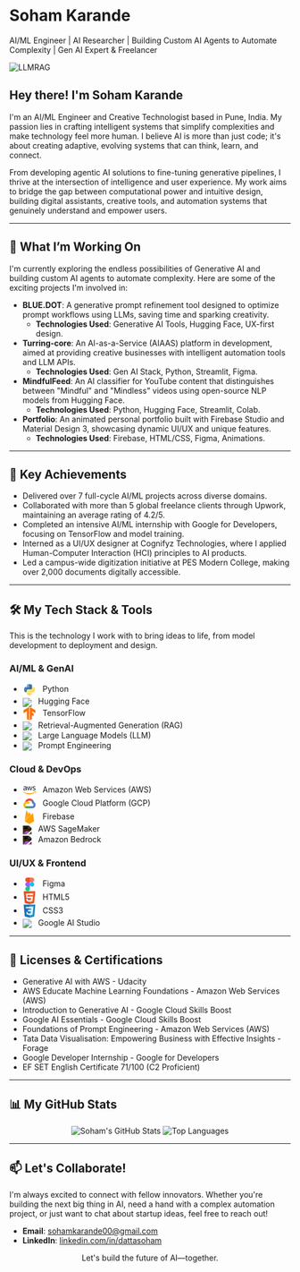 # Soham Karande 
AI/ML Engineer | AI Researcher | Building Custom AI Agents to Automate Complexity | Gen AI Expert & Freelancer


<img width="1584" height="396" alt="LLMRAG" src="https://github.com/user-attachments/assets/13739dd6-2c9f-48f6-9d3c-501634193bde" />


## Hey there! I'm Soham Karande

I'm an AI/ML Engineer and Creative Technologist based in Pune, India. My passion lies in crafting intelligent systems that simplify complexities and make technology feel more human. I believe AI is more than just code; it's about creating adaptive, evolving systems that can think, learn, and connect.

From developing agentic AI solutions to fine-tuning generative pipelines, I thrive at the intersection of intelligence and user experience. My work aims to bridge the gap between computational power and intuitive design, building digital assistants, creative tools, and automation systems that genuinely understand and empower users.

---

## 🔭 What I’m Working On

I'm currently exploring the endless possibilities of Generative AI and building custom AI agents to automate complexity. Here are some of the exciting projects I'm involved in:

* **BLUE.DOT**: A generative prompt refinement tool designed to optimize prompt workflows using LLMs, saving time and sparking creativity.
    * **Technologies Used**: Generative AI Tools, Hugging Face, UX-first design.
* **Turring-core**: An AI-as-a-Service (AIAAS) platform in development, aimed at providing creative businesses with intelligent automation tools and LLM APIs.
    * **Technologies Used**: Gen AI Stack, Python, Streamlit, Figma.
* **MindfulFeed**: An AI classifier for YouTube content that distinguishes between "Mindful" and "Mindless" videos using open-source NLP models from Hugging Face.
    * **Technologies Used**: Python, Hugging Face, Streamlit, Colab.
* **Portfolio**: An animated personal portfolio built with Firebase Studio and Material Design 3, showcasing dynamic UI/UX and unique features.
    * **Technologies Used**: Firebase, HTML/CSS, Figma, Animations.

---

## 🚀 Key Achievements

* Delivered over 7 full-cycle AI/ML projects across diverse domains.
* Collaborated with more than 5 global freelance clients through Upwork, maintaining an average rating of 4.2/5.
* Completed an intensive AI/ML internship with Google for Developers, focusing on TensorFlow and model training.
* Interned as a UI/UX designer at Cognifyz Technologies, where I applied Human-Computer Interaction (HCI) principles to AI products.
* Led a campus-wide digitization initiative at PES Modern College, making over 2,000 documents digitally accessible.

---

## 🛠️ My Tech Stack & Tools

This is the technology I work with to bring ideas to life, from model development to deployment and design.

### AI/ML & GenAI
<ul>
    <li><img src="https://raw.githubusercontent.com/devicons/devicon/master/icons/python/python-original.svg" width="24" style="vertical-align:middle"> &nbsp; Python</li>
    <li><img src="https://huggingface.co/front/assets/huggingface_logo-noborder.svg" width="24" style="vertical-align:middle"> &nbsp; Hugging Face</li>
    <li><img src="https://raw.githubusercontent.com/devicons/devicon/master/icons/tensorflow/tensorflow-original.svg" width="24" style="vertical-align:middle"> &nbsp; TensorFlow</li>
    <li><img src="https://api.iconify.design/arcticons/ai-search.svg?color=%23888888" width="24" style="vertical-align:middle"> &nbsp; Retrieval-Augmented Generation (RAG)</li>
    <li><img src="https://api.iconify.design/carbon/text-link-analysis.svg?color=%23888888" width="24" style="vertical-align:middle"> &nbsp; Large Language Models (LLM)</li>
    <li><img src="https://api.iconify.design/fluent/keyboard-24-regular.svg?color=%23888888" width="24" style="vertical-align:middle"> &nbsp; Prompt Engineering</li>
</ul>

### Cloud & DevOps
<ul>
    <li><img src="https://raw.githubusercontent.com/devicons/devicon/master/icons/amazonwebservices/amazonwebservices-original-wordmark.svg" width="24" style="vertical-align:middle"> &nbsp; Amazon Web Services (AWS)</li>
    <li><img src="https://raw.githubusercontent.com/devicons/devicon/master/icons/googlecloud/googlecloud-original.svg" width="24" style="vertical-align:middle"> &nbsp; Google Cloud Platform (GCP)</li>
    <li><img src="https://raw.githubusercontent.com/devicons/devicon/master/icons/firebase/firebase-plain.svg" width="24" style="vertical-align:middle"> &nbsp; Firebase</li>
    <li><img src="https://raw.githubusercontent.com/simple-icons/simple-icons/develop/icons/amazonsagemaker.svg" width="24" style="vertical-align:middle; filter: invert(1);" > &nbsp; AWS SageMaker</li>
    <li><img src="https://raw.githubusercontent.com/simple-icons/simple-icons/develop/icons/amazonbedrock.svg" width="24" style="vertical-align:middle; filter: invert(1);"> &nbsp; Amazon Bedrock</li>
</ul>

### UI/UX & Frontend
<ul>
    <li><img src="https://raw.githubusercontent.com/devicons/devicon/master/icons/figma/figma-original.svg" width="24" style="vertical-align:middle"> &nbsp; Figma</li>
    <li><img src="https://raw.githubusercontent.com/devicons/devicon/master/icons/html5/html5-original.svg" width="24" style="vertical-align:middle"> &nbsp; HTML5</li>
    <li><img src="https://raw.githubusercontent.com/devicons/devicon/master/icons/css3/css3-original.svg" width="24" style="vertical-align:middle"> &nbsp; CSS3</li>
    <li><img src="https://www.gstatic.com/a/guides/images/studio/logo-24.svg" width="24" style="vertical-align:middle"> &nbsp; Google AI Studio</li>
</ul>

---

## 📜 Licenses & Certifications

* Generative AI with AWS - Udacity
* AWS Educate Machine Learning Foundations - Amazon Web Services (AWS)
* Introduction to Generative AI - Google Cloud Skills Boost
* Google AI Essentials - Google Cloud Skills Boost
* Foundations of Prompt Engineering - Amazon Web Services (AWS)
* Tata Data Visualisation: Empowering Business with Effective Insights - Forage
* Google Developer Internship - Google for Developers
* EF SET English Certificate 71/100 (C2 Proficient)

---

## 📊 My GitHub Stats

<p align="center">
  <img src="https://github-readme-stats.vercel.app/api?username=soham-karande&show_icons=true&theme=radical&rank_icon=github" alt="Soham's GitHub Stats" />
  <img src="https://github-readme-stats.vercel.app/api/top-langs/?username=soham-karande&layout=compact&theme=vision-friendly-dark" alt="Top Languages" />
</p>

---

## 📫 Let's Collaborate!

I'm always excited to connect with fellow innovators. Whether you're building the next big thing in AI, need a hand with a complex automation project, or just want to chat about startup ideas, feel free to reach out!

* **Email**: [sohamkarande00@gmail.com](mailto:sohamkarande00@gmail.com)
* **LinkedIn**: [linkedin.com/in/dattasoham](https://www.linkedin.com/in/dattasoham)

<p align="center">
  Let's build the future of AI—together.
</p>
